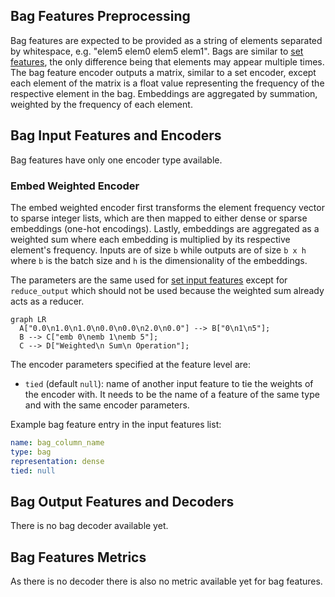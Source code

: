 ## Bag Features Preprocessing

Bag features are expected to be provided as a string of elements separated by whitespace, e.g. "elem5 elem0 elem5 elem1".
Bags are similar to [set features](../set_features), the only difference being that elements may appear multiple
times. The bag feature encoder outputs a matrix, similar to a set encoder, except each element of the matrix is a float
value representing the frequency of the respective element in the bag. Embeddings are aggregated by summation, weighted
by the frequency of each element.

## Bag Input Features and Encoders

Bag features have only one encoder type available.

### Embed Weighted Encoder

The embed weighted encoder first transforms the element frequency vector to sparse integer lists, which are then mapped
to either dense or sparse embeddings (one-hot encodings). Lastly, embeddings are aggregated as a weighted sum where each
embedding is multiplied by its respective element's frequency.
Inputs are of size `b` while outputs are of size `b x h` where `b` is the batch size and `h` is the dimensionality of
the embeddings.

The parameters are the same used for [set input features](../set_features#set-input-features-and-encoders) except for
`reduce_output` which should not be used because the weighted sum already acts as a reducer.

``` mermaid
graph LR
  A["0.0\n1.0\n1.0\n0.0\n0.0\n2.0\n0.0"] --> B["0\n1\n5"];
  B --> C["emb 0\nemb 1\nemb 5"];
  C --> D["Weighted\n Sum\n Operation"];
```

The encoder parameters specified at the feature level are:

- `tied` (default `null`): name of another input feature to tie the weights of the encoder with. It needs to be the name of
a feature of the same type and with the same encoder parameters.

Example bag feature entry in the input features list:

```yaml
name: bag_column_name
type: bag
representation: dense
tied: null
```

## Bag Output Features and Decoders

There is no bag decoder available yet.

## Bag Features Metrics

As there is no decoder there is also no metric available yet for bag features.
